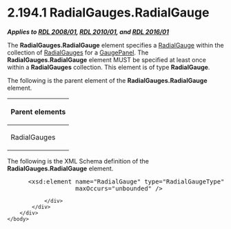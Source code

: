 <html dir="LTR" xmlns:mshelp="http://msdn.microsoft.com/mshelp" xmlns:ddue="http://ddue.schemas.microsoft.com/authoring/2003/5" xmlns:xlink="http://www.w3.org/1999/xlink" xmlns:tool="http://www.microsoft.com/tooltip">
    <head>
        <meta http-equiv="Content-Type" content="text/html; CHARSET=utf-8"></meta>
        <meta name="save" content="history"></meta>
        <title>2.194.1 RadialGauges.RadialGauge</title>
        <xml>
            <mshelp:toctitle title="2.194.1 RadialGauges.RadialGauge"></mshelp:toctitle>
            <mshelp:rltitle title="[MS-RDL]: RadialGauges.RadialGauge"></mshelp:rltitle>
            <mshelp:keyword index="A" term="18d3735c-75b0-43f2-87da-384712b54140"></mshelp:keyword>
            <mshelp:attr name="DCSext.ContentType" value="open specification"></mshelp:attr>
            <mshelp:attr name="AssetID" value="18d3735c-75b0-43f2-87da-384712b54140"></mshelp:attr>
            <mshelp:attr name="TopicType" value="kbRef"></mshelp:attr>
            <mshelp:attr name="DCSext.Title" value="[MS-RDL]: RadialGauges.RadialGauge" />
        </xml>
    </head>
    <body>
        <div id="header">
            <h1 class="heading">2.194.1 RadialGauges.RadialGauge</h1>
        </div>
        <div id="mainSection">
            <div id="mainBody">
                <div id="allHistory" class="saveHistory"></div>
                <div id="sectionSection0" class="section" name="collapseableSection">
                    

<p><b><i>Applies to </i></b><a href="1e855f94-4617-47e4-b89e-0856c6cb420f.html"><b><i>RDL 2008/01</i></b></a><b><i>,
</i></b><a href="3428e690-a348-4ec7-8a6a-8efb42d2cdee.html"><b><i>RDL 2010/01</i></b></a><b><i>,
and </i></b><a href="52ce3983-2bfc-4e72-9359-42aaf5fe4509.html"><b><i>RDL 2016/01</i></b></a></p>

<p>The <b>RadialGauges.RadialGauge</b> element specifies a <a href="2e113607-ee33-4abd-9ae3-6607c10d3c8a.html">RadialGauge</a> within the
collection of <a href="dd0287b9-ba20-413b-b1de-69db6653b0b9.html">RadialGauges</a>
for a <a href="f01744d3-79fa-4f30-94bf-a1ffa6bde2ac.html">GaugePanel</a>. The <b>RadialGauges.RadialGauge</b>
element MUST be specified at least once within a <b>RadialGauges</b>
collection. This element is of type <b>RadialGauge</b>.</p>

<p>The following is the parent element of the <b>RadialGauges.RadialGauge</b>
element.</p>

<table>
 <thead>
  <tr>
   <th>
   <p>Parent elements</p>
   </th>
  </tr>
 </thead>
 <tr>
  <td>
  <p>RadialGauges </p>
  </td>
 </tr>
</table>

<p>The following is the XML Schema definition of the <b>RadialGauges.RadialGauge</b>
element.           </p>

<dl>
<dd>
<div><pre> &lt;xsd:element name=&quot;RadialGauge&quot; type=&quot;RadialGaugeType&quot; minOccurs=&quot;1&quot; 
              maxOccurs=&quot;unbounded&quot; /&gt;
</pre></div>
</dd></dl>


                </div>
            </div>
        </div>
    </body>
</html>